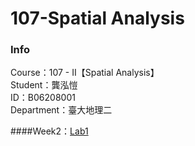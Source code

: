 # 107-Spatial Analysis
### Info    
Course：107 - II【Spatial Analysis】    
Student：龔泓愷   
ID：B06208001    
Department：臺大地理二    

####Week2：[Lab1](https://bourbon0212.github.io/Spatial-Analysis/Week2/空間分析_實習1.html)
